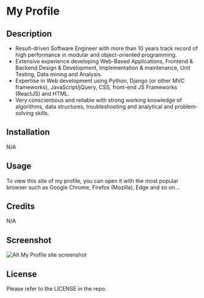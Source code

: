 # My Profile

## Description

- Result-driven Software Engineer with more than 10 years track record of high performance in modular and object-oriented programming.
- Extensive experience developing Web-Based Applications, Frontend & Backend Design & Development, Implementation & maintenance, Unit Testing, Data mining and Analysis.
- Expertise in Web development using Python, Django (or other MVC frameworks), JavaScript/jQuery, CSS, front-end JS Frameworks (ReactJS) and HTML.
- Very conscientious and reliable with strong working knowledge of algorithms, data structures, troubleshooting and analytical and problem-solving skills.

## Installation

N/A

## Usage

To view this site of my profile, you can open it with the most popular browser such as Google Chrome, Firefox (Mozilla), Edge and so on...

## Credits

N/A

## Screenshot

![Alt My Profile site screenshot](./assets/images/profilePic.png)

## License

Please refer to the LICENSE in the repo.
